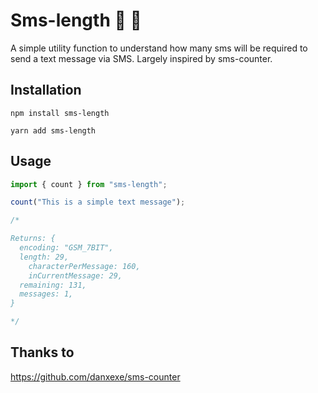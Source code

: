 # Sms-length 💌 📏

A simple utility function to understand how many sms will be required to send a text message via SMS. Largely inspired by sms-counter.

## Installation

```
npm install sms-length

yarn add sms-length
```

## Usage

```js
import { count } from "sms-length";

count("This is a simple text message");

/*

Returns: {
  encoding: "GSM_7BIT",
  length: 29,
	characterPerMessage: 160,
	inCurrentMessage: 29,
  remaining: 131,
  messages: 1,
}

*/
```

## Thanks to

https://github.com/danxexe/sms-counter
